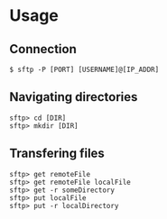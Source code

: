 # Usage
## Connection
```
$ sftp -P [PORT] [USERNAME]@[IP_ADDR]
```

## Navigating directories
```
sftp> cd [DIR]
sftp> mkdir [DIR]
```

## Transfering files
```
sftp> get remoteFile
sftp> get remoteFile localFile
sftp> get -r someDirectory
sftp> put localFile
sftp> put -r localDirectory
```
